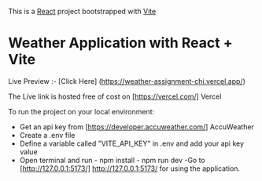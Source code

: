 This is a [React](https://react.dev/) project bootstrapped with [Vite](https://vitejs.dev/)

# Weather Application with React + Vite

Live Preview :- [Click Here] (https://weather-assignment-chi.vercel.app/)

The Live link is hosted free of cost on [https://vercel.com/] Vercel

To run the project on your local environment:

- Get an api key from [https://developer.accuweather.com/] AccuWeather
- Create a .env file
- Define a variable called "VITE_API_KEY" in .env and add your api key value
- Open terminal and run - npm install - npm run dev
  -Go to [http://127.0.0.1:5173/] http://127.0.0.1:5173/ for using the application.
